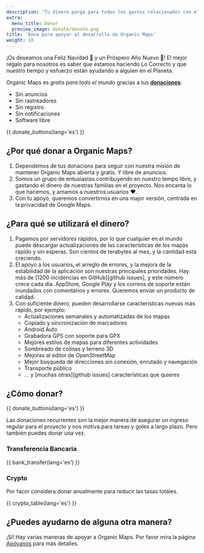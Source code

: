 ```yaml
---
description: 'Tu dinero parga para todos los gastos relacionados con el proyecto y nos motiva a mejorar Organic Maps.'
extra:
  menu_title: Donar
  preview_image: donate/donate.png
title: 'Dona para apoyar al desarrollo de Organic Maps'
weight: 10
---
```


¡Os deseamos una Feliz Navidad 🎅 y un Próspero Año Nuevo 🎄! El mejor regalo para nosotros es saber que estamos haciendo Lo Correcto y que nuestro tiempo y esfuerzo están ayudando a alguien en el Planeta.

Organic Maps es _gratis para todo el mundo_ gracias a tus
**[donaciones][stripe]**:

- Sin anuncios
- Sin rastreadores
- Sin registro
- Sin notificaciones
- Software libre

{{ donate_buttons(lang='es') }}

## ¿Por qué donar a Organic Maps?

1. Dependemos de tus donacions para seguir con nuestra misión de mantener
   Organic Maps abierta y gratis.  Y libre de anuncios.
2. Somos un grupo de entusiastas contribuyendo en nuestro tempo libre, y
   gastando el dinero de nuestras familias en el proyecto.  Nos encanta lo
   que hacemos, y amamos a nuestros usuarios ❤️.
3. Con tu apoyo, queremos convertirnos en una major versión, centrada en la
   privacidad de Google Maps.

## ¿Para qué se utilizará el dinero?

1. Pagamos por servidores rápidos, por lo que cualquier en el mundo puede
   descargar actualizaciones de las características de los mapas rápido y
   sin esperas.  Son cientos de terabytes al mes, y la cantidad está
   creciendo.
2. El apoyo a los usuarios, el arreglo de errores, y la mejora de la
   estabilidad de la aplicación son nuestras principales prioridades.  Hay
   más de [1200 incidencias en GitHub][github issues], y este número crece
   cada día.  AppStore, Google Play y los correos de soporte están inundados
   con comentarios y errores. Queremos enviar un producto de calidad.
3. Con suficiente dinero, pueden desarrollarse características nuevas más
   rápido, por ejemplo:
   - Actualizaciones semanales y automatizadas de los mapas
   - Copiado y sincronización de marcadores
   - Android Auto
   - Grabadora GPS con soporte para GPX
   - Mejores estilos de mapas para diferentes actividades
   - Sombreado de colinas y terreno 3D
   - Mejoras al editor de OpenStreetMap
   - Mejor búsqueda de direcciones sin conexión, enrutado y navegación
   - Transporte público
   - ... y [muchas otras][github issues] características que quieres

## ¿Cómo donar?

{{ donate_buttons(lang='es') }}

Las donaciones recurrentes son la mejor manera de asegurar un ingreso
regular para el proyecto y nos motiva para tareas y goles a largo
plazo. Pero también puedes donar una vez.

### Transferencia Bancaria

{{ bank_transfer(lang='es') }}

### Crypto

Por facor considera donar anualmente para reducir las tasas totales.

{{ crypto_table(lang='es') }}

## ¿Puedes ayudarno de alguna otra manera?

¡Sí! Hay varias maneras de apoyar a Organic Maps. Por favor mira la página
[Apóyanos](@/support-us/index.md) para más detalles.

[stripe]: https://donate.organicmaps.app/ "Donar vía Stripe"
[githu isssues]: https://github.com/organicmaps/organicmaps/issues "GitHub Issues"
